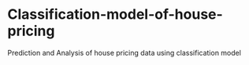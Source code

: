 # Classification-model-of-house-pricing
Prediction and Analysis of house pricing data using classification model
